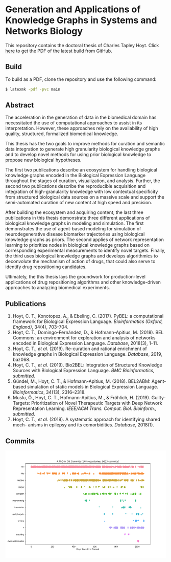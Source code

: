 # Generation and Applications of Knowledge Graphs in Systems and Networks Biology

This repository contains the doctoral thesis of Charles Tapley Hoyt. Click [here](https://github.com/cthoyt/doctoral-thesis/raw/master/main.pdf) to get the PDF of the latest build from GitHub.

## Build

To build as a PDF, clone the repository and use the following command:

```bash
$ latexmk -pdf -pvc main
```

## Abstract

The acceleration in the generation of data in the biomedical domain has necessitated the use of computational approaches to assist in its interpretation.
However, these approaches rely on the availability of high quality, structured, formalized biomedical knowledge.

This thesis has the two goals to improve methods for curation and semantic data integration to generate high granularity biological knowledge graphs and to develop novel methods for using prior biological knowledge to propose new biological hypotheses.

The first two publications describe an ecosystem for handling biological knowledge graphs encoded in the Biological Expression Language throughout the stages of curation, visualization, and analysis.
Further, the second two publications describe the reproducible acquisition and integration of high-granularity knowledge with low contextual specificity from structured biological data sources on a massive scale and support the semi-automated curation of new content at high speed and precision.

After building the ecosystem and acquiring content, the last three publications in this thesis demonstrate three different applications of biological knowledge graphs in modeling and simulation.
The first demonstrates the use of agent-based modeling for simulation of neurodegenerative disease biomarker trajectories using biological knowledge graphs as priors.
The second applies of network representation learning to prioritize nodes in biological knowledge graphs based on corresponding experimental measurements to identify novel targets.
Finally, the third uses biological knowledge graphs and develops algorithmics to deconvolute the mechanism of action of drugs, that could also serve to identify drug repositioning candidates.

Ultimately, the this thesis lays the groundwork for production-level applications of drug repositioning algorithms and other knowledge-driven approaches to analyzing biomedical experiments.

## Publications

1. Hoyt, C. T., Konotopez, A., & Ebeling, C. (2017). PyBEL: a computational framework for Biological Expression Language. *Bioinformatics (Oxford, England)*, 34(4), 703–704.
2. Hoyt, C. T., Domingo-Fernández, D., & Hofmann-Apitius, M. (2018). BEL Commons: an environment for exploration and analysis of networks encoded in Biological Expression Language. *Database*, 2018(3), 1–11.
3. Hoyt, C. T., *et al.* (2019). Re-curation and rational enrichment of knowledge graphs in Biological Expression Language. *Database*, 2019, baz068.
4. Hoyt, C. T., *et al.* (2019). Bio2BEL: Integration of Structured Knowledge Sources with Biological Expression Language. *BMC Bioinformatics, submitted*.
5. Gündel, M., Hoyt, C. T., & Hofmann-Apitius, M. (2018). BEL2ABM: Agent- based simulation of static models in Biological Expression Language. *Bioinformatics*, 34(13), 2316–2318.
6. Muslu, Ö., Hoyt, C. T., Hofmann-Apitius, M., & Fröhlich, H. (2019). Guilty- Targets: Prioritization of Novel Therapeutic Targets with Deep Network Representation Learning. *IEEE/ACM Trans. Comput. Biol. Bioinform., submitted*.
7. Hoyt, C. T., *et al.* (2018). A systematic approach for identifying shared mech- anisms in epilepsy and its comorbidities. *Database*, 2018(1).

## Commits

<img src="commits/commits.png" alt="commits" />
